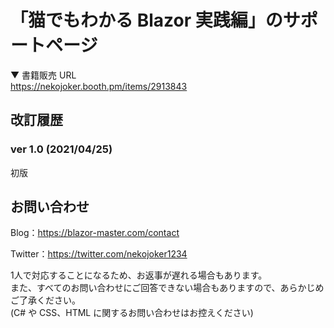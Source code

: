 # 「猫でもわかる Blazor 実践編」のサポートページ

▼ 書籍販売 URL  
https://nekojoker.booth.pm/items/2913843

## 改訂履歴

### ver 1.0 (2021/04/25)

初版

## お問い合わせ

Blog：https://blazor-master.com/contact

Twitter：https://twitter.com/nekojoker1234

1人で対応することになるため、お返事が遅れる場合もあります。  
また、すべてのお問い合わせにご回答できない場合もありますので、あらかじめご了承ください。  
(C# や CSS、HTML に関するお問い合わせはお控えください)

